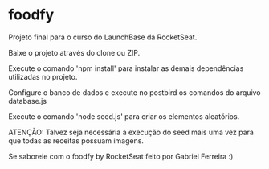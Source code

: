 # foodfy
Projeto final para o curso do LaunchBase da RocketSeat.

Baixe o projeto através do clone ou ZIP.

Execute o comando 'npm install' para instalar as demais dependências utilizadas no projeto.

Configure o banco de dados e execute no postbird os comandos do arquivo database.js

Execute o comando 'node seed.js' para criar os elementos aleatórios.

ATENÇÃO: Talvez seja necessária a execução do seed mais uma vez para que todas as receitas possuam imagens.

Se saboreie com o foodfy by RocketSeat feito por Gabriel Ferreira :)
